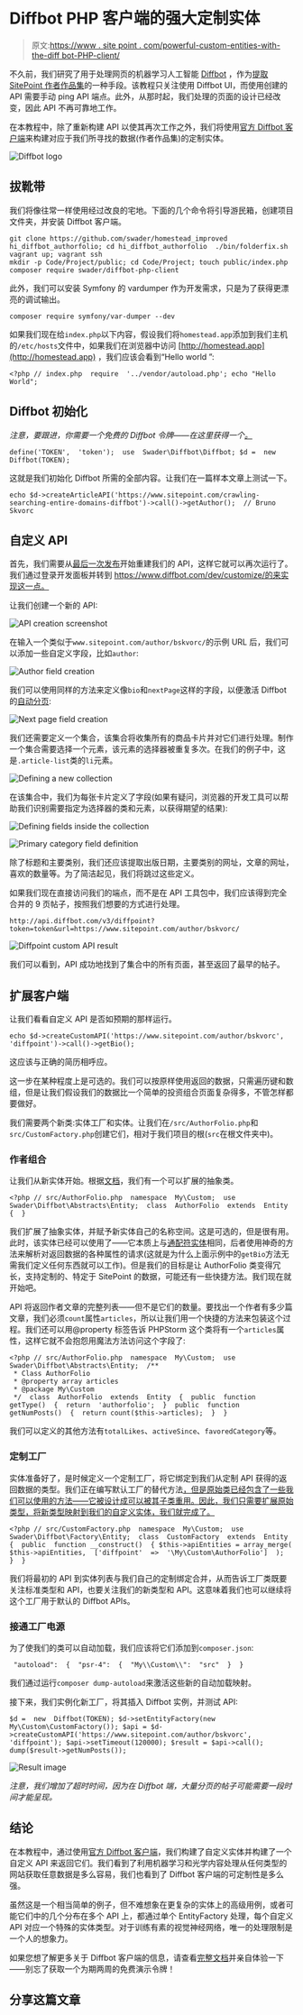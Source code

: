 # Diffbot PHP 客户端的强大定制实体

> 原文:[https://www . site point . com/powerful-custom-entities-with-the-diff bot-PHP-client/](https://www.sitepoint.com/powerful-custom-entities-with-the-diffbot-php-client/)

不久前，我们研究了用于处理网页的机器学习人工智能 [Diffbot](http://diffbot.com) ，作为[提取 SitePoint 作者作品集](https://www.sitepoint.com/analyze-sitepoint-author-portfolios-diffbot/)的一种手段。该教程只关注使用 Diffbot UI，而使用创建的 API 需要手动 ping API 端点。此外，从那时起，我们处理的页面的设计已经改变，因此 API 不再可靠地工作。

在本教程中，除了重新构建 API 以使其再次工作之外，我们将使用[官方 Diffbot 客户端](https://github.com/Swader/diffbot-php-client)来构建对应于我们所寻找的数据(作者作品集)的定制实体。

![Diffbot logo](../Images/6b41cfebf61572ee7f78bfe329c85d11.png)

## 拔靴带

我们将像往常一样使用经过改良的宅地。下面的几个命令将引导游民箱，创建项目文件夹，并安装 Diffbot 客户端。

```
git clone https://github.com/swader/homestead_improved hi_diffbot_authorfolio; cd hi_diffbot_authorfolio  ./bin/folderfix.sh
vagrant up; vagrant ssh
mkdir -p Code/Project/public; cd Code/Project; touch public/index.php
composer require swader/diffbot-php-client
```

此外，我们可以安装 Symfony 的 vardumper 作为开发需求，只是为了获得更漂亮的调试输出。

```
composer require symfony/var-dumper --dev
```

如果我们现在给`index.php`以下内容，假设我们将`homestead.app`添加到我们主机的`/etc/hosts`文件中，如果我们在浏览器中访问 [http://homestead.app](http://homestead.app) ，我们应该会看到“Hello world ”:

```
<?php // index.php  require  '../vendor/autoload.php'; echo "Hello World";
```

## Diffbot 初始化

*注意，要跟进，你需要一个免费的 Diffbot 令牌——在这里获得一个[。](http://www.diffbot.com/pricing)*

```
define('TOKEN',  'token');  use  Swader\Diffbot\Diffbot; $d =  new  Diffbot(TOKEN);
```

这就是我们初始化 Diffbot 所需的全部内容。让我们在一篇样本文章上测试一下。

```
echo $d->createArticleAPI('https://www.sitepoint.com/crawling-searching-entire-domains-diffbot')->call()->getAuthor();  // Bruno Skvorc
```

## 自定义 API

首先，我们需要从[最后一次发布](https://www.sitepoint.com/analyze-sitepoint-author-portfolios-diffbot/)开始重建我们的 API，这样它就可以再次运行了。我们通过登录开发面板并转到 https://www.diffbot.com/dev/customize/的来实现这一点。

让我们创建一个新的 API:

![API creation screenshot](../Images/3657139de515fc070d2ef49c3caaa93d.png)

在输入一个类似于`www.sitepoint.com/author/bskvorc/`的示例 URL 后，我们可以添加一些自定义字段，比如`author`:

![Author field creation](../Images/f110f2e647ca11a95d10c07108374c7e.png)

我们可以使用同样的方法来定义像`bio`和`nextPage`这样的字段，以便激活 Diffbot 的[自动分页](http://support.diffbot.com/apitoolkit/automatically-concatenating-pages-using-the-nextpage-field/):

![Next page field creation](../Images/28f02488bfa08d1f46e873d68a13ce89.png)

我们还需要定义一个集合，该集合将收集所有的商品卡片并对它们进行处理。制作一个集合需要选择一个元素，该元素的选择器被重复多次。在我们的例子中，这是`.article-list`类的`li`元素。

![Defining a new collection](../Images/9cf8a1bd3b2f42933de13c4e5f0ade54.png)

在该集合中，我们为每张卡片定义了字段(如果有疑问，浏览器的开发工具可以帮助我们识别需要指定为选择器的类和元素，以获得期望的结果):

![Defining fields inside the collection](../Images/f7cfdd56f2c07cff8b93f79684cf2f46.png)

![Primary category field definition](../Images/2e5f9a743e4df166faa60d5771f05445.png)

除了标题和主要类别，我们还应该提取出版日期，主要类别的网址，文章的网址，喜欢的数量等。为了简洁起见，我们将跳过这些定义。

如果我们现在直接访问我们的端点，而不是在 API 工具包中，我们应该得到完全合并的 9 页帖子，按照我们想要的方式进行处理。

```
http://api.diffbot.com/v3/diffpoint?token=token&url=https://www.sitepoint.com/author/bskvorc/
```

![Diffpoint custom API result](../Images/a383f4d4a3848c67e104b61725ccb3e8.png)

我们可以看到，API 成功地找到了集合中的所有页面，甚至返回了最早的帖子。

## 扩展客户端

让我们看看自定义 API 是否如预期的那样运行。

```
echo $d->createCustomAPI('https://www.sitepoint.com/author/bskvorc',  'diffpoint')->call()->getBio();
```

这应该与正确的简历相呼应。

这一步在某种程度上是可选的。我们可以按原样使用返回的数据，只需遍历键和数组，但是让我们假设我们的数据比一个简单的投资组合页面复杂得多，不管怎样都要做好。

我们需要两个新类:实体工厂和实体。让我们在`/src/AuthorFolio.php`和`src/CustomFactory.php`创建它们，相对于我们项目的根(`src`在根文件夹中)。

### 作者组合

让我们从新实体开始。根据[文档](http://diffbot-php-client-docs.readthedocs.org/en/latest/abstract-entity.html)，我们有一个可以扩展的抽象类。

```
<?php // src/AuthorFolio.php  namespace  My\Custom;  use  Swader\Diffbot\Abstracts\Entity;  class  AuthorFolio  extends  Entity  {  }
```

我们扩展了抽象实体，并赋予新实体自己的名称空间。这是可选的，但是很有用。此时，该实体已经可以使用了——它本质上与[通配符实体](http://diffbot-php-client-docs.readthedocs.org/en/latest/api-custom.html#namespace-Swader%5CDiffbot%5CEntity)相同，后者使用神奇的方法来解析对返回数据的各种属性的请求(这就是为什么上面示例中的`getBio`方法无需我们定义任何东西就可以工作)。但是我们的目标是让 AuthorFolio 类变得冗长，支持定制的、特定于 SitePoint 的数据，可能还有一些快捷方法。我们现在就开始吧。

API 将返回作者文章的完整列表——但不是它们的数量。要找出一个作者有多少篇文章，我们必须`count`属性`articles`，所以让我们用一个快捷的方法来包装这个过程。我们还可以用@property 标签告诉 PHPStorm 这个类将有一个`articles`属性，这样它就不会抱怨用魔法方法访问这个字段了:

```
<?php // src/AuthorFolio.php  namespace  My\Custom;  use  Swader\Diffbot\Abstracts\Entity;  /**
 * Class AuthorFolio
 * @property array articles
 * @package My\Custom
 */  class  AuthorFolio  extends  Entity  {  public  function getType()  {  return  'authorfolio';  }  public  function getNumPosts()  {  return count($this->articles);  }  }
```

我们可以定义的其他方法有`totalLikes`、`activeSince`、`favoredCategory`等。

### 定制工厂

实体准备好了，是时候定义一个定制工厂，将它绑定到我们从定制 API 获得的返回数据的类型。我们正在编写默认工厂的替代方法[，但是原始类已经包含了一些我们可以使用的方法——它被设计成可以被其子类重用。因此，我们只需要扩展原始类型，将新类型映射到我们的自定义实体，我们就完成了。](http://diffbot-php-client-docs.readthedocs.org/en/latest/class-entityfactory.html)

```
<?php // src/CustomFactory.php  namespace  My\Custom;  use  Swader\Diffbot\Factory\Entity;  class  CustomFactory  extends  Entity  {  public  function __construct()  { $this->apiEntities = array_merge( $this->apiEntities,  ['diffpoint'  =>  '\My\Custom\AuthorFolio']  );  }  }
```

我们将最初的 API 到实体列表与我们自己的定制绑定合并，从而告诉工厂类既要关注标准类型和 API，也要关注我们的新类型和 API。这意味着我们也可以继续将这个工厂用于默认的 Diffbot APIs。

### 接通工厂电源

为了使我们的类可以自动加载，我们应该将它们添加到`composer.json`:

```
 "autoload":  {  "psr-4":  {  "My\\Custom\\":  "src"  }  }
```

我们通过运行`composer dump-autoload`来激活这些新的自动加载映射。

接下来，我们实例化新工厂，将其插入 Diffbot 实例，并测试 API:

```
$d =  new  Diffbot(TOKEN); $d->setEntityFactory(new  My\Custom\CustomFactory()); $api = $d->createCustomAPI('https://www.sitepoint.com/author/bskvorc',  'diffpoint'); $api->setTimeout(120000); $result = $api->call();  dump($result->getNumPosts());
```

![Result image](../Images/4f6182ac45fdbb058c976a9ffdee080f.png)

*注意，我们增加了超时时间，因为在 Diffbot 端，大量分页的帖子可能需要一段时间才能呈现。*

## 结论

在本教程中，通过使用[官方 Diffbot 客户端](https://github.com/Swader/diffbot-php-client)，我们构建了自定义实体并构建了一个自定义 API 来返回它们。我们看到了利用机器学习和光学内容处理从任何类型的网站获取任意数据是多么容易，我们也看到了 Diffbot 客户端的可定制性是多么强。

虽然这是一个相当简单的例子，但不难想象在更复杂的实体上的高级用例，或者可能它们中的几个分布在多个 API 上，都通过单个 EntityFactory 处理，每个自定义 API 对应一个特殊的实体类型。对于训练有素的视觉神经网络，唯一的处理限制是一个人的想象力。

如果您想了解更多关于 Diffbot 客户端的信息，请查看[完整文档](http://diffbot-php-client-docs.readthedocs.org/en/latest/index.html)并亲自体验一下——别忘了获取一个为期两周的免费演示令牌！

## 分享这篇文章